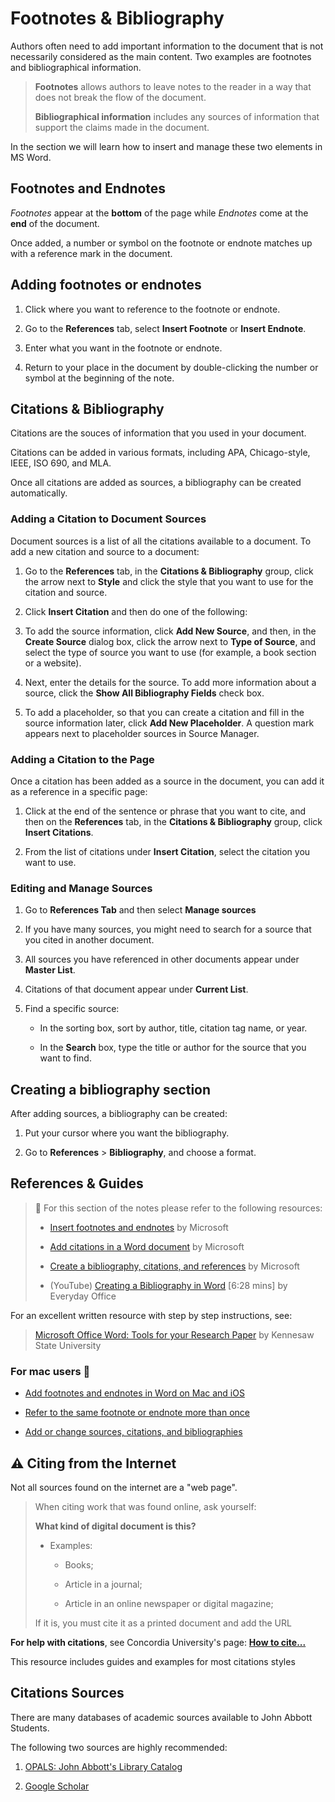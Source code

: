 # Footnotes & Bibliography

Authors often need to add important information to the document that is not necessarily considered as the main content. Two examples are footnotes and bibliographical information.

> **Footnotes** allows authors to leave notes to the reader in a way that does not break the flow of the document.
> 
> **Bibliographical information** includes any sources of information that support the claims made in the document.

In the section we will learn how to insert and manage these two elements in MS Word.

## Footnotes and Endnotes

*Footnotes* appear at the **bottom** of the page while *Endnotes* come at the **end** of the document.

Once added, a number or symbol on the footnote or endnote matches up with a reference mark in the document.
    
## Adding footnotes or endnotes
   
1. Click where you want to reference to the footnote or endnote.
        
2. Go to the **References** tab, select **Insert Footnote** or **Insert Endnote**.
        
3. Enter what you want in the footnote or endnote.
        
4. Return to your place in the document by double-clicking the number or symbol at the beginning of the note.      

## Citations & Bibliography

Citations are the souces of information that you used in your document.

Citations can be added in various formats, including APA, Chicago-style, IEEE, ISO 690, and MLA.
    
Once all citations are added as sources, a bibliography can be created automatically.
    
### Adding a Citation to Document Sources

Document sources is a list of all the citations available to a document. To add a new citation and source to a document:
    
1. Go to the **References** tab, in the **Citations & Bibliography** group, click the arrow next to **Style** and click the style that you want to use for the citation and source.
        
2. Click **Insert Citation** and then do one of the following:
        
3. To add the source information, click **Add New Source**, and then, in the **Create Source** dialog box, click the arrow next to **Type of Source**, and select the type of source you want to use (for example, a book section or a website).
            
4. Next, enter the details for the source. To add more information about a source, click the **Show All Bibliography Fields** check box.
                
5. To add a placeholder, so that you can create a citation and fill in the source information later, click **Add New Placeholder**. A question mark appears next to placeholder sources in Source Manager.
            
### Adding a Citation to the Page

Once a citation has been added as a source in the document, you can add it as a reference in a specific page:
    
1. Click at the end of the sentence or phrase that you want to cite, and then on the **References** tab, in the **Citations & Bibliography** group, click **Insert Citations**.
        
2. From the list of citations under **Insert Citation**, select the citation you want to use.
        
### Editing and Manage Sources
    
1. Go to **References Tab** and then select **Manage sources**
        
2. If you have many sources, you might need to search for a source that you cited in another document.
    
3. All sources you have referenced in other documents appear under **Master List**.
        
4. Citations of that document appear under **Current List**.
        
5. Find a specific source:
        
	- In the sorting box, sort by author, title, citation tag name, or year.
            
    - In the **Search** box, type the title or author for the source that you want to find.
            

## Creating a bibliography section

After adding sources, a bibliography can be created:
    
1. Put your cursor where you want the bibliography.
    
2. Go to **References** > **Bibliography**, and choose a format.


## References & Guides

> 📖 For this section of the notes please refer to the following resources:
> 
> -   [Insert footnotes and endnotes](https://support.microsoft.com/en-us/office/insert-footnotes-and-endnotes-61f3fb1a-4717-414c-9a8f-015a5f3ff4cb) by Microsoft
>     
> -   [Add citations in a Word document](https://support.microsoft.com/en-us/office/add-citations-in-a-word-document-ab9322bb-a8d3-47f4-80c8-63c06779f127) by Microsoft
>     
> -   [Create a bibliography, citations, and references](https://support.microsoft.com/en-us/office/create-a-bibliography-citations-and-references-17686589-4824-4940-9c69-342c289fa2a5) by Microsoft
>     
> -   (YouTube) [Creating a Bibliography in Word](https://www.youtube.com/watch?v=ty8ToryyWgA) [6:28 mins] by Everyday Office

For an excellent written resource with step by step instructions, see:

> [Microsoft Office Word: Tools for your Research Paper](https://apps.kennesaw.edu/files/pr_app_uni_cdoc/doc/Word_2016_PC_Tools_for_Your_Research_Paper.pdf) by Kennesaw State University

### For mac users 🍎

-   [Add footnotes and endnotes in Word on Mac and iOS](https://support.microsoft.com/en-us/office/add-footnotes-and-endnotes-in-word-on-mac-and-ios-a58d1685-94f6-43f5-ba26-aa15aa62c6ed)
    
-   [Refer to the same footnote or endnote more than once](https://support.microsoft.com/en-us/office/refer-to-the-same-footnote-or-endnote-more-than-once-9925ad08-2593-49ac-842b-c0f55b94e137)
    
-   [Add or change sources, citations, and bibliographies](https://support.microsoft.com/en-us/office/add-or-change-sources-citations-and-bibliographies-159264ec-0a8a-4e9e-acf7-21faa9c371c2)
    

## ⚠ Citing from the Internet

Not all sources found on the internet are a "web page".

> When citing work that was found online, ask yourself:
> 
> **What kind of digital document is this?**
> 
> -   Examples:
>     
>     -   Books;
>         
>     -   Article in a journal;
>         
>     -   Article in an online newspaper or digital magazine;
>         
> 
> If it is, you must cite it as a printed document and add the URL

**For help with citations**, see Concordia University's page: [**How to cite...**](https://library.concordia.ca/help/citing/index.php)

This resource includes guides and examples for most citations styles

## Citations Sources

There are many databases of academic sources available to John Abbott Students.

The following two sources are highly recommended:

1.  [OPALS: John Abbott's Library Catalog](https://jac.cegep.opalsinfo.net/bin/home)
    
2.  [Google Scholar](https://scholar.google.com/schhp?hl=en&as_sdt=0,5)
    

<!-- ## Lab: Citations & Bibliography

**This lab is worth 0.5% of your lab exercises grade**.

Download the file _Internet of Things.zip_ available from Moodle under week 4 and extract the content.

Using the file _Internet of Things.pdf_ as a reference, create a properly formatted MS Word document with footnotes and an automatic table of contents.

Follow the steps below:

**Document Style**

1.  Open the file `Internet of Things.docx`.
    
2.  Modify the default **_Normal_ style** so that:
    
    -   The font is _Arial_.
        
    -   The font size is 12 pt.
        
    -   The line spacing is set to double.
        
3.  Apply all necessary Styles so that it is similar to `Internet of Things.pdf` .
    
    -   Do not worry about the _References_ section as you will automatically create it later.
        
4.  Add any necessary footnotes
    

**Cover Page**

1.  Add a page break immediately below the Abstract section.
    
    -   The title author names and Abstract should be on the first page.
        
2.  Insert a _Table of Contents_ on the second page.
    
3.  Add a page break immediately below the _Table of Contents_ so that it is the only thing on the page.
    

**References & Bibliography**

1.  Using Word's _Citation_ feature, add all the references used in the original paper.
    
    -   Use IEEE citation style.
        
    -   Reference Type (if more accurate information is available feel free to use it).
        
        -   Reference # 1: Book Section
            
        -   Reference # 2,3,5,6: Website
            
        -   Reference # 4: Book
            
2.  Add all references using the _Citation_ feature.
    
3.  Insert an automatic Bibliography at the end of the document. -->
